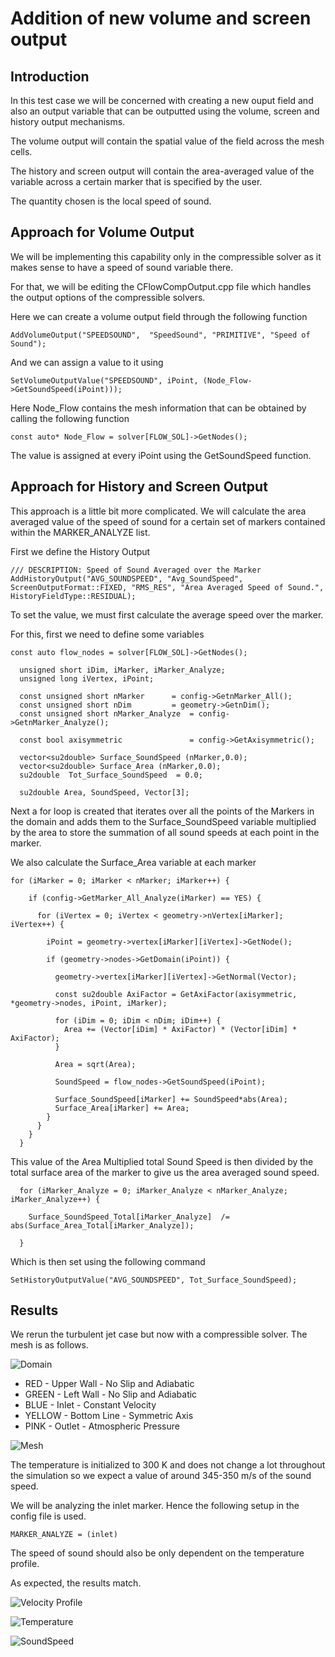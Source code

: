 # Addition of new volume and screen output

## Introduction

In this test case we will be concerned with creating a new ouput field and also an output variable that can be outputted using the volume, screen and history output mechanisms.

The volume output will contain the spatial value of the field across the mesh cells.

The history and screen output will contain the area-averaged value of the variable across a certain marker that is specified by the user.

The quantity chosen is the local speed of sound.

## Approach for Volume Output

We will be implementing this capability only in the compressible solver as it makes sense to have a speed of sound variable there.

For that, we will be editing the CFlowCompOutput.cpp file which handles the output options of the compressible solvers. 

Here we can create a volume output field through the following function

```
AddVolumeOutput("SPEEDSOUND",  "SpeedSound", "PRIMITIVE", "Speed of Sound");
```

And we can assign a value to it using

```
SetVolumeOutputValue("SPEEDSOUND", iPoint, (Node_Flow->GetSoundSpeed(iPoint)));
````

Here Node_Flow contains the mesh information that can be obtained by calling the following function

```
const auto* Node_Flow = solver[FLOW_SOL]->GetNodes();
```

The value is assigned at every iPoint using the GetSoundSpeed function.

## Approach for History and Screen Output

This approach is a little bit more complicated. We will calculate the area averaged value of the speed of sound for a certain set of markers contained within the MARKER_ANALYZE list.

First we define the History Output 

```
/// DESCRIPTION: Speed of Sound Averaged over the Marker
AddHistoryOutput("AVG_SOUNDSPEED", "Avg_SoundSpeed", ScreenOutputFormat::FIXED, "RMS_RES", "Area Averaged Speed of Sound.", HistoryFieldType::RESIDUAL);
```

To set the value, we must first calculate the average speed over the marker.

For this, first we need to define some variables

```
const auto flow_nodes = solver[FLOW_SOL]->GetNodes();

  unsigned short iDim, iMarker, iMarker_Analyze;
  unsigned long iVertex, iPoint;

  const unsigned short nMarker      = config->GetnMarker_All();
  const unsigned short nDim         = geometry->GetnDim();
  const unsigned short nMarker_Analyze  = config->GetnMarker_Analyze();

  const bool axisymmetric               = config->GetAxisymmetric();

  vector<su2double> Surface_SoundSpeed (nMarker,0.0);
  vector<su2double> Surface_Area (nMarker,0.0);
  su2double  Tot_Surface_SoundSpeed  = 0.0;

  su2double Area, SoundSpeed, Vector[3];
```

Next a for loop is created that iterates over all the points of the Markers in the domain and adds them to the Surface_SoundSpeed variable multiplied by the area to store the summation of all sound speeds at each point in the marker.

We also calculate the Surface_Area variable at each marker

```
for (iMarker = 0; iMarker < nMarker; iMarker++) {

    if (config->GetMarker_All_Analyze(iMarker) == YES) {

      for (iVertex = 0; iVertex < geometry->nVertex[iMarker]; iVertex++) {

        iPoint = geometry->vertex[iMarker][iVertex]->GetNode();

        if (geometry->nodes->GetDomain(iPoint)) {

          geometry->vertex[iMarker][iVertex]->GetNormal(Vector);

          const su2double AxiFactor = GetAxiFactor(axisymmetric, *geometry->nodes, iPoint, iMarker);

          for (iDim = 0; iDim < nDim; iDim++) {
            Area += (Vector[iDim] * AxiFactor) * (Vector[iDim] * AxiFactor);
          }

          Area = sqrt(Area);

          SoundSpeed = flow_nodes->GetSoundSpeed(iPoint);

          Surface_SoundSpeed[iMarker] += SoundSpeed*abs(Area);
          Surface_Area[iMarker] += Area;
        }
      }
    }
  }
```

This value of the Area Multiplied total Sound Speed is then divided by the total surface area of the marker to give us the area averaged sound speed.

```
  for (iMarker_Analyze = 0; iMarker_Analyze < nMarker_Analyze; iMarker_Analyze++) {

    Surface_SoundSpeed_Total[iMarker_Analyze]  /= abs(Surface_Area_Total[iMarker_Analyze]);

  }
```

Which is then set using the following command

```
SetHistoryOutputValue("AVG_SOUNDSPEED", Tot_Surface_SoundSpeed);
```

## Results

We rerun the turbulent jet case but now with a compressible solver. The mesh is as follows.

![Domain](Mesh.png)

- RED - Upper Wall - No Slip and Adiabatic
- GREEN - Left Wall - No Slip and Adiabatic
- BLUE - Inlet - Constant Velocity 
- YELLOW - Bottom Line - Symmetric Axis 
- PINK - Outlet - Atmospheric Pressure

![Mesh](Mesh_Internal.png)

The temperature is initialized to 300 K and does not change a lot throughout the simulation so we expect a value of around 345-350 m/s of the sound speed.

We will be analyzing the inlet marker. Hence the following setup in the config file is used.

```
MARKER_ANALYZE = (inlet)
```

The speed of sound should also be only dependent on the temperature profile.

As expected, the results match.

![Velocity Profile](Velocity.png)

![Temperature](Temperature.png)

![SoundSpeed](SoundSpeed.png)


